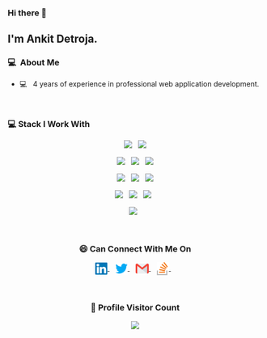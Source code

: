 ### Hi there 👋

## I'm Ankit Detroja.

### 💻 &nbsp;About Me 

- 💻 &nbsp; 4 years of experience in professional web application development.

<br>






### 💻 Stack I Work With

<be>

<p  align="center">

<img src="https://img.shields.io/badge/Javascript-F7DF1E.svg?&style=for-the-badge&logo=JavaScript&logoColor=white " height="25"/>
  &nbsp;
<img src="https://img.shields.io/badge/TypeScript-3178C6.svg?&style=for-the-badge&logo=TypeScript&logoColor=white " height="25"/>  
 </p>

<p  align="center">
<img src="https://img.shields.io/badge/Next-black?style=for-the-badge&logo=next.js&logoColor=white" height="25"/>
&nbsp;
<img src="https://img.shields.io/badge/React-33C7FF.svg?&style=for-the-badge&logo=React&logoColor=white" height="25"/>
&nbsp;
<img src="https://img.shields.io/badge/Redux-764ABC.svg?&style=for-the-badge&logo=Redux&logoColor=white" height="25">
</p>
  
<p  align="center">

<img src="https://img.shields.io/badge/node.js-6DA55F?style=for-the-badge&logo=node.js&logoColor=white" height="25"/>  
  &nbsp;
<img src="https://img.shields.io/badge/express.js-%23404d59.svg?style=for-the-badge&logo=express&logoColor=%2361DAFB" height="25"/>
&nbsp;
<img src="https://img.shields.io/badge/postgres-%23316192.svg?style=for-the-badge&logo=postgresql&logoColor=white" height="25"/>
  </p>
  
<p align="center">

<img src="https://img.shields.io/badge/css3-%231572B6.svg?style=for-the-badge&logo=css3&logoColor=white" height="25">
&nbsp;
  <img src="https://img.shields.io/badge/SASS-hotpink.svg?style=for-the-badge&logo=SASS&logoColor=white" height="25">
&nbsp;
   <img src="https://img.shields.io/badge/ESLint-4B3263?style=for-the-badge&logo=eslint&logoColor=white" height="25">
&nbsp;
</p>
<p align="center">
  <img src="https://img.shields.io/badge/-React%20Query-FF4154?style=for-the-badge&logo=react%20query&logoColor=white"/>
&nbsp;
</p>
 
 <br>

  <div align="center">
  <h3><b>😄 Can Connect With Me On</b></h3>
  </div>
<p align="center">
<a href="https://www.linkedin.com/in/ankit-detroja-17it020/" target="_blank">
  <img align="center" alt="Ankit Detroja | Linkedin" width="24px" src="https://github.com/SatYu26/SatYu26/blob/master/Assets/Linkedin.svg" />
</a> &nbsp;&nbsp;
  <a href="https://twitter.com/ankit__detroja" target="_blank">
  <img align="center" alt="Ankit Detroja | Twitter | X" width="24px" src="https://github.com/SatYu26/SatYu26/blob/master/Assets/Twitter.svg" />
</a> &nbsp;&nbsp;
<a href="mailto:ankitdetroja786007@gmail.com" >
  <img align="center" alt="Ankit Detroja | Gmail" width="26px" src="https://github.com/SatYu26/SatYu26/blob/master/Assets/Gmail.svg" />
</a> &nbsp;&nbsp;
<a href="https://stackoverflow.com/users/11519215/ankit-detroja">
    <img align="center" alt="Ankit Detroja | Stackoverflow" width="24px" src="https://github.com/SatYu26/SatYu26/blob/master/Assets/stack2.png" />
</a> &nbsp;&nbsp;
<p>
  
<br>
  
<div align=center>
  <h3><b>📍 Profile Visitor Count</b></h3>
</div>
    
<!-- retro visitor counter -->  
<p align="center" >   
  <img src="https://profile-counter.glitch.me/ankitdetroja/count.svg" />  
</p>
   
</center>
</p>
